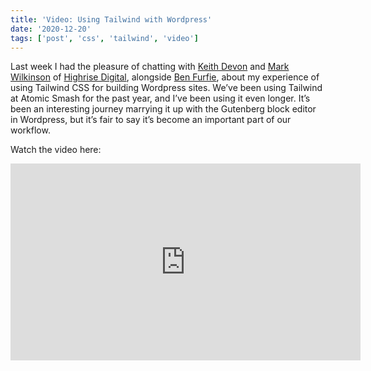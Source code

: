 ```yaml
---
title: 'Video: Using Tailwind with Wordpress'
date: '2020-12-20'
tags: ['post', 'css', 'tailwind', 'video']
---
```


Last week I had the pleasure of chatting with [Keith Devon](https://twitter.com/keithdevon) and [Mark Wilkinson](https://twitter.com/wpmark) of [Highrise Digital](https://highrise.digital/), alongside [Ben Furfie](https://twitter.com/frontendben), about my experience of using Tailwind CSS for building Wordpress sites. We’ve been using Tailwind at Atomic Smash for the past year, and I’ve been using it even longer. It’s been an interesting journey marrying it up with the Gutenberg block editor in Wordpress, but it’s fair to say it’s become an important part of our workflow.

Watch the video here:

<iframe width="560" height="315" src="https://www.youtube.com/embed/7WbJBu-rBOI" frameborder="0" allow="accelerometer; autoplay; clipboard-write; encrypted-media; gyroscope; picture-in-picture" allowfullscreen></iframe>
